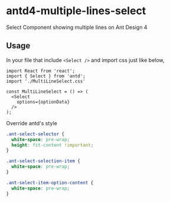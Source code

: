 # antd4-multiple-lines-select
Select Component showing multiple lines on Ant Design 4

## Usage

In your file that include `<Select />` and import css just like below,

```JSX:MultiLineSelect.tsx
import React from 'react';
import { Select } from 'antd';
import './MultiLineSelect.css'

const MultiLineSelect = () => (
  <Select
    options={optionData}
  />
);
```

Override antd's style

```CSS:MultiLineSelect.css
.ant-select-selector {
  white-space: pre-wrap;
  height: fit-content !important;
}

.ant-select-selection-item {
  white-space: pre-wrap;
}

.ant-select-item-option-content {
  white-space: pre-wrap;
}
```
